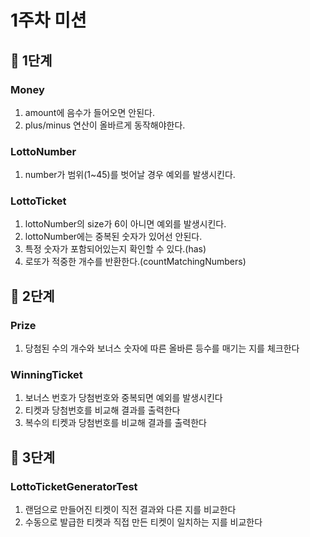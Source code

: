 # 1주차 미션
## 🎲  1단계
### Money
1. amount에 음수가 들어오면 안된다.
2. plus/minus 연산이 올바르게 동작해야한다.

### LottoNumber
1. number가 범위(1~45)를 벗어날 경우 예외를 발생시킨다.

### LottoTicket
1. lottoNumber의 size가 6이 아니면 예외를 발생시킨다.
2. lottoNumber에는 중복된 숫자가 있어선 안된다.
3. 특정 숫자가 포함되어있는지 확인할 수 있다.(has)
4. 로또가 적중한 개수를 반환한다.(countMatchingNumbers)

## 🎲  2단계
### Prize
1. 당첨된 수의 개수와 보너스 숫자에 따른 올바른 등수를 매기는 지를 체크한다

### WinningTicket
1. 보너스 번호가 당첨번호와 중복되면 예외를 발생시킨다
2. 티켓과 당첨번호를 비교해 결과를 출력한다
3. 복수의 티켓과 당첨번호를 비교해 결과를 출력한다

## 🎲  3단계
### LottoTicketGeneratorTest
1. 랜덤으로 만들어진 티켓이 직전 결과와 다른 지를 비교한다
2. 수동으로 발급한 티켓과 직접 만든 티켓이 일치하는 지를 비교한다